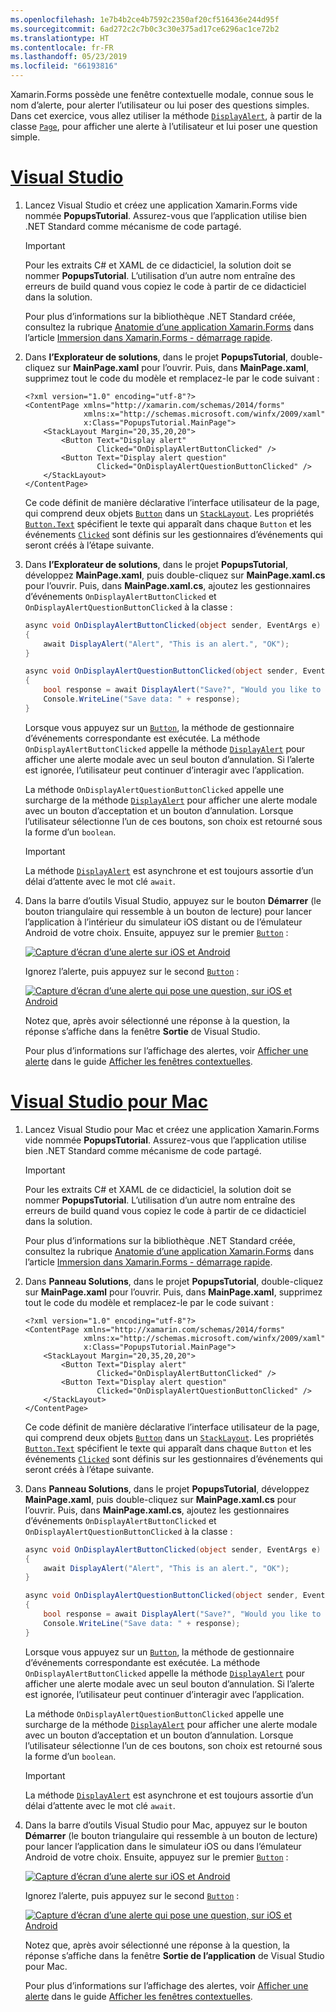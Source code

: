 ```yaml
---
ms.openlocfilehash: 1e7b4b2ce4b7592c2350af20cf516436e244d95f
ms.sourcegitcommit: 6ad272c2c7b0c3c30e375ad17ce6296ac1ce72b2
ms.translationtype: HT
ms.contentlocale: fr-FR
ms.lasthandoff: 05/23/2019
ms.locfileid: "66193816"
---
```

Xamarin.Forms possède une fenêtre contextuelle modale, connue sous le nom d’alerte, pour alerter l’utilisateur ou lui poser des questions simples. Dans cet exercice, vous allez utiliser la méthode [`DisplayAlert`](xref:Xamarin.Forms.Page.DisplayAlert*), à partir de la classe [`Page`](xref:Xamarin.Forms.Page), pour afficher une alerte à l’utilisateur et lui poser une question simple.

# <a name="visual-studiotabvswin"></a>[Visual Studio](#tab/vswin)

1. Lancez Visual Studio et créez une application Xamarin.Forms vide nommée **PopupsTutorial**. Assurez-vous que l’application utilise bien .NET Standard comme mécanisme de code partagé.

    > [!IMPORTANT]
    > Pour les extraits C# et XAML de ce didacticiel, la solution doit se nommer **PopupsTutorial**. L’utilisation d’un autre nom entraîne des erreurs de build quand vous copiez le code à partir de ce didacticiel dans la solution.

    Pour plus d’informations sur la bibliothèque .NET Standard créée, consultez la rubrique [Anatomie d’une application Xamarin.Forms](~/get-started/first-app/index.md) dans l’article [Immersion dans Xamarin.Forms - démarrage rapide](~/get-started/first-app/index.md).

1. Dans **l’Explorateur de solutions**, dans le projet **PopupsTutorial**, double-cliquez sur **MainPage.xaml** pour l’ouvrir. Puis, dans **MainPage.xaml**, supprimez tout le code du modèle et remplacez-le par le code suivant :

    ```xaml
    <?xml version="1.0" encoding="utf-8"?>
    <ContentPage xmlns="http://xamarin.com/schemas/2014/forms"
                 xmlns:x="http://schemas.microsoft.com/winfx/2009/xaml"
                 x:Class="PopupsTutorial.MainPage">
        <StackLayout Margin="20,35,20,20">
            <Button Text="Display alert"
                    Clicked="OnDisplayAlertButtonClicked" />
            <Button Text="Display alert question"
                    Clicked="OnDisplayAlertQuestionButtonClicked" />
        </StackLayout>
    </ContentPage>
    ```

    Ce code définit de manière déclarative l’interface utilisateur de la page, qui comprend deux objets [`Button`](xref:Xamarin.Forms.Button) dans un [`StackLayout`](xref:Xamarin.Forms.StackLayout). Les propriétés [`Button.Text`](xref:Xamarin.Forms.Button.Text) spécifient le texte qui apparaît dans chaque `Button` et les événements [`Clicked`](xref:Xamarin.Forms.Button.Clicked) sont définis sur les gestionnaires d’événements qui seront créés à l’étape suivante.

1. Dans **l’Explorateur de solutions**, dans le projet **PopupsTutorial**, développez **MainPage.xaml**, puis double-cliquez sur **MainPage.xaml.cs** pour l’ouvrir. Puis, dans **MainPage.xaml.cs**, ajoutez les gestionnaires d’événements `OnDisplayAlertButtonClicked` et `OnDisplayAlertQuestionButtonClicked` à la classe :

    ```csharp
    async void OnDisplayAlertButtonClicked(object sender, EventArgs e)
    {
        await DisplayAlert("Alert", "This is an alert.", "OK");
    }

    async void OnDisplayAlertQuestionButtonClicked(object sender, EventArgs e)
    {
        bool response = await DisplayAlert("Save?", "Would you like to save your data?", "Yes", "No");
        Console.WriteLine("Save data: " + response);
    }
    ```

    Lorsque vous appuyez sur un [`Button`](xref:Xamarin.Forms.Button), la méthode de gestionnaire d’événements correspondante est exécutée. La méthode `OnDisplayAlertButtonClicked` appelle la méthode [`DisplayAlert`](xref:Xamarin.Forms.Page.DisplayAlert*) pour afficher une alerte modale avec un seul bouton d’annulation. Si l’alerte est ignorée, l’utilisateur peut continuer d’interagir avec l’application.

    La méthode `OnDisplayAlertQuestionButtonClicked` appelle une surcharge de la méthode [`DisplayAlert`](xref:Xamarin.Forms.Page.DisplayAlert*) pour afficher une alerte modale avec un bouton d’acceptation et un bouton d’annulation. Lorsque l’utilisateur sélectionne l’un de ces boutons, son choix est retourné sous la forme d’un `boolean`.

    > [!IMPORTANT]
    > La méthode [`DisplayAlert`](xref:Xamarin.Forms.Page.DisplayAlert*) est asynchrone et est toujours assortie d’un délai d’attente avec le mot clé `await`.

1. Dans la barre d’outils Visual Studio, appuyez sur le bouton **Démarrer** (le bouton triangulaire qui ressemble à un bouton de lecture) pour lancer l’application à l’intérieur du simulateur iOS distant ou de l’émulateur Android de votre choix. Ensuite, appuyez sur le premier [`Button`](xref:Xamarin.Forms.Button) :

    [![Capture d’écran d’une alerte sur iOS et Android](../images/alert.png "Alerte")](../images/alert-large.png#lightbox "Alerte")

    Ignorez l’alerte, puis appuyez sur le second [`Button`](xref:Xamarin.Forms.Button) :

    [![Capture d’écran d’une alerte qui pose une question, sur iOS et Android](../images/alert-question.png "Alerte qui pose une question")](../images/alert-question-large.png#lightbox "Alerte qui pose une question")

    Notez que, après avoir sélectionné une réponse à la question, la réponse s’affiche dans la fenêtre **Sortie** de Visual Studio.

    Pour plus d’informations sur l’affichage des alertes, voir [Afficher une alerte](~/xamarin-forms/user-interface/pop-ups.md#display-an-alert) dans le guide [Afficher les fenêtres contextuelles](~/xamarin-forms/user-interface/pop-ups.md).

# <a name="visual-studio-for-mactabvsmac"></a>[Visual Studio pour Mac](#tab/vsmac)

1. Lancez Visual Studio pour Mac et créez une application Xamarin.Forms vide nommée **PopupsTutorial**. Assurez-vous que l’application utilise bien .NET Standard comme mécanisme de code partagé.

    > [!IMPORTANT]
    > Pour les extraits C# et XAML de ce didacticiel, la solution doit se nommer **PopupsTutorial**. L’utilisation d’un autre nom entraîne des erreurs de build quand vous copiez le code à partir de ce didacticiel dans la solution.

    Pour plus d’informations sur la bibliothèque .NET Standard créée, consultez la rubrique [Anatomie d’une application Xamarin.Forms](~/get-started/first-app/index.md) dans l’article [Immersion dans Xamarin.Forms - démarrage rapide](~/get-started/first-app/index.md).

1. Dans **Panneau Solutions**, dans le projet **PopupsTutorial**, double-cliquez sur **MainPage.xaml** pour l’ouvrir. Puis, dans **MainPage.xaml**, supprimez tout le code du modèle et remplacez-le par le code suivant :

    ```xaml
    <?xml version="1.0" encoding="utf-8"?>
    <ContentPage xmlns="http://xamarin.com/schemas/2014/forms"
                 xmlns:x="http://schemas.microsoft.com/winfx/2009/xaml"
                 x:Class="PopupsTutorial.MainPage">
        <StackLayout Margin="20,35,20,20">
            <Button Text="Display alert"
                    Clicked="OnDisplayAlertButtonClicked" />
            <Button Text="Display alert question"
                    Clicked="OnDisplayAlertQuestionButtonClicked" />
        </StackLayout>
    </ContentPage>
    ```

    Ce code définit de manière déclarative l’interface utilisateur de la page, qui comprend deux objets [`Button`](xref:Xamarin.Forms.Button) dans un [`StackLayout`](xref:Xamarin.Forms.StackLayout). Les propriétés [`Button.Text`](xref:Xamarin.Forms.Button.Text) spécifient le texte qui apparaît dans chaque `Button` et les événements [`Clicked`](xref:Xamarin.Forms.Button.Clicked) sont définis sur les gestionnaires d’événements qui seront créés à l’étape suivante.

1. Dans **Panneau Solutions**, dans le projet **PopupsTutorial**, développez **MainPage.xaml**, puis double-cliquez sur **MainPage.xaml.cs** pour l’ouvrir. Puis, dans **MainPage.xaml.cs**, ajoutez les gestionnaires d’événements `OnDisplayAlertButtonClicked` et `OnDisplayAlertQuestionButtonClicked` à la classe :

    ```csharp
    async void OnDisplayAlertButtonClicked(object sender, EventArgs e)
    {
        await DisplayAlert("Alert", "This is an alert.", "OK");
    }

    async void OnDisplayAlertQuestionButtonClicked(object sender, EventArgs e)
    {
        bool response = await DisplayAlert("Save?", "Would you like to save your data?", "Yes", "No");
        Console.WriteLine("Save data: " + response);
    }
    ```

    Lorsque vous appuyez sur un [`Button`](xref:Xamarin.Forms.Button), la méthode de gestionnaire d’événements correspondante est exécutée. La méthode `OnDisplayAlertButtonClicked` appelle la méthode [`DisplayAlert`](xref:Xamarin.Forms.Page.DisplayAlert*) pour afficher une alerte modale avec un seul bouton d’annulation. Si l’alerte est ignorée, l’utilisateur peut continuer d’interagir avec l’application.

    La méthode `OnDisplayAlertQuestionButtonClicked` appelle une surcharge de la méthode [`DisplayAlert`](xref:Xamarin.Forms.Page.DisplayAlert*) pour afficher une alerte modale avec un bouton d’acceptation et un bouton d’annulation. Lorsque l’utilisateur sélectionne l’un de ces boutons, son choix est retourné sous la forme d’un `boolean`.

    > [!IMPORTANT]
    > La méthode [`DisplayAlert`](xref:Xamarin.Forms.Page.DisplayAlert*) est asynchrone et est toujours assortie d’un délai d’attente avec le mot clé `await`.

1. Dans la barre d’outils Visual Studio pour Mac, appuyez sur le bouton **Démarrer** (le bouton triangulaire qui ressemble à un bouton de lecture) pour lancer l’application dans le simulateur iOS ou dans l’émulateur Android de votre choix. Ensuite, appuyez sur le premier [`Button`](xref:Xamarin.Forms.Button) :

    [![Capture d’écran d’une alerte sur iOS et Android](../images/alert.png "Alerte")](../images/alert-large.png#lightbox "Alerte")

    Ignorez l’alerte, puis appuyez sur le second [`Button`](xref:Xamarin.Forms.Button) :

    [![Capture d’écran d’une alerte qui pose une question, sur iOS et Android](../images/alert-question.png "Alerte qui pose une question")](../images/alert-question-large.png#lightbox "Alerte qui pose une question")

    Notez que, après avoir sélectionné une réponse à la question, la réponse s’affiche dans la fenêtre **Sortie de l’application** de Visual Studio pour Mac.

    Pour plus d’informations sur l’affichage des alertes, voir [Afficher une alerte](~/xamarin-forms/user-interface/pop-ups.md#display-an-alert) dans le guide [Afficher les fenêtres contextuelles](~/xamarin-forms/user-interface/pop-ups.md).
